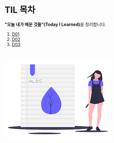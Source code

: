 # TIL 목차

<strong>"오늘 내가 배운 것들"(Today I Learned)</strong>을 정리합니다.

1. [D01](./D01.md)
1. [D02](./D02.md)
1. [D03](./D03.md)

<br>

![](./assets/learning.png)

